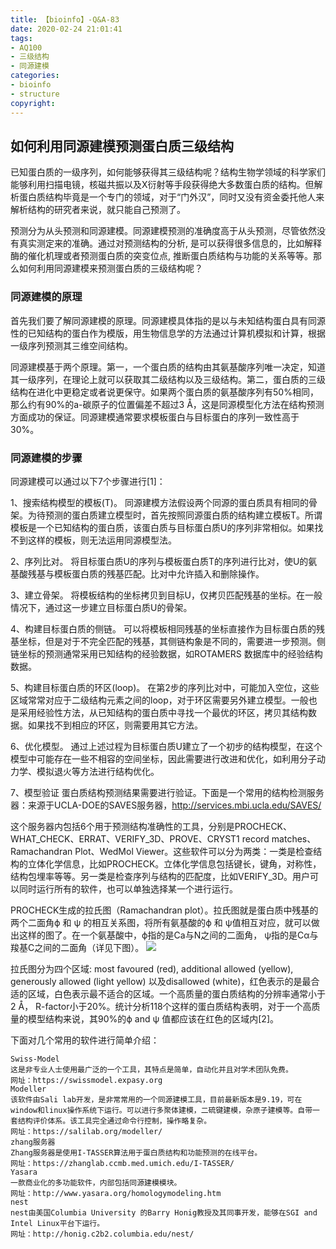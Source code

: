 ```yaml
---
title: 【bioinfo】-Q&A-83
date: 2020-02-24 21:01:41
tags:
- AQ100
- 三级结构
- 同源建模
categories:
- bioinfo
- structure
copyright:
---
```

## 如何利用同源建模预测蛋白质三级结构

已知蛋白质的一级序列，如何能够获得其三级结构呢？结构生物学领域的科学家们能够利用扫描电镜，核磁共振以及X衍射等手段获得绝大多数蛋白质的结构。但解析蛋白质结构毕竟是一个专门的领域，对于“门外汉”，同时又没有资金委托他人来解析结构的研究者来说，就只能自己预测了。

预测分为从头预测和同源建模。同源建模预测的准确度高于从头预测，尽管依然没有真实测定来的准确。通过对预测结构的分析, 是可以获得很多信息的，比如解释酶的催化机理或者预测蛋白质的突变位点, 推断蛋白质结构与功能的关系等等。那么如何利用同源建模来预测蛋白质的三级结构呢？

### 同源建模的原理
首先我们要了解同源建模的原理。同源建模具体指的是以与未知结构蛋白具有同源性的已知结构的蛋白作为模版，用生物信息学的方法通过计算机模拟和计算，根据一级序列预测其三维空间结构。

同源建模基于两个原理。第一，一个蛋白质的结构由其氨基酸序列唯一决定，知道其一级序列，在理论上就可以获取其二级结构以及三级结构。第二，蛋白质的三级结构在进化中更稳定或者说更保守。如果两个蛋白质的氨基酸序列有50%相同，那么约有90%的a-碳原子的位置偏差不超过3 Å，这是同源模型化方法在结构预测方面成功的保证。同源建模通常要求模板蛋白与目标蛋白的序列一致性高于30%。

### 同源建模的步骤
同源建模可以通过以下7个步骤进行[1]：

1、搜索结构模型的模板(T)。
同源建模方法假设两个同源的蛋白质具有相同的骨架。为待预测的蛋白质建立模型时，首先按照同源蛋白质的结构建立模板T。所谓模板是一个已知结构的蛋白质，该蛋白质与目标蛋白质U的序列非常相似。如果找不到这样的模板，则无法运用同源模型法。

2、序列比对。
将目标蛋白质U的序列与模板蛋白质T的序列进行比对，使U的氨基酸残基与模板蛋白质的残基匹配。比对中允许插入和删除操作。

3、建立骨架。
将模板结构的坐标拷贝到目标U，仅拷贝匹配残基的坐标。在一般情况下，通过这一步建立目标蛋白质U的骨架。

4、构建目标蛋白质的侧链。
可以将模板相同残基的坐标直接作为目标蛋白质的残基坐标，但是对于不完全匹配的残基，其侧链构象是不同的，需要进一步预测。侧链坐标的预测通常采用已知结构的经验数据，如ROTAMERS 数据库中的经验结构数据。

5、构建目标蛋白质的环区(loop)。
在第2步的序列比对中，可能加入空位，这些区域常常对应于二级结构元素之间的loop，对于环区需要另外建立模型。一般也是采用经验性方法，从已知结构的蛋白质中寻找一个最优的环区，拷贝其结构数据。如果找不到相应的环区，则需要用其它方法。

6、优化模型。
通过上述过程为目标蛋白质U建立了一个初步的结构模型，在这个模型中可能存在一些不相容的空间坐标，因此需要进行改进和优化，如利用分子动力学、模拟退火等方法进行结构优化。

7、模型验证
蛋白质结构预测结果需要进行验证。下面是一个常用的结构检测服务器：来源于UCLA-DOE的SAVES服务器，http://services.mbi.ucla.edu/SAVES/

这个服务器内包括6个用于预测结构准确性的工具，分别是PROCHECK、WHAT_CHECK、ERRAT、VERIFY_3D、PROVE、CRYST1 record matches、Ramachandran Plot、WedMol Viewer。这些软件可以分为两类：一类是检查结构的立体化学信息，比如PROCHECK。立体化学信息包括键长，键角，对称性，结构包埋率等等。另一类是检查序列与结构的匹配度，比如VERIFY_3D。用户可以同时运行所有的软件，也可以单独选择某一个进行运行。

PROCHECK生成的拉氏图（Ramachandran plot）。拉氏图就是蛋白质中残基的两个二面角ϕ 和 ψ 的相互关系图，将所有氨基酸的ϕ 和 ψ值相互对应，就可以做出这样的图了。在一个氨基酸中，ϕ指的是Ca与N之间的二面角， ψ指的是Cα与羧基C之间的二面角（详见下图）。
![](1.png)

拉氏图分为四个区域: most favoured (red), additional allowed (yellow), generously allowed (light yellow) 以及disallowed (white)，红色表示的是最合适的区域，白色表示最不适合的区域。一个高质量的蛋白质结构的分辨率通常小于2 Å， R-factor小于20%。统计分析118个这样的蛋白质结构表明，对于一个高质量的模型结构来说，其90%的ϕ and ψ 值都应该在红色的区域内[2]。

下面对几个常用的软件进行简单介绍：
```
Swiss-Model
这是非专业人士使用最广泛的一个工具，其特点是简单，自动化并且对学术团队免费。
网址：https://swissmodel.expasy.org
Modeller
该软件由Sali lab开发，是非常常用的一个同源建模工具，目前最新版本是9.19，可在window和linux操作系统下运行。可以进行多聚体建模，二硫键建模，杂原子建模等。自带一套结构评价体系。该工具完全通过命令行控制，操作略复杂。
网址：https://salilab.org/modeller/
zhang服务器
Zhang服务器是使用I-TASSER算法用于蛋白质结构和功能预测的在线平台。
网址：https://zhanglab.ccmb.med.umich.edu/I-TASSER/
Yasara
一款商业化的多功能软件，内部包括同源建模模块。
网址：http://www.yasara.org/homologymodeling.htm
nest
nest由美国Columbia University 的Barry Honig教授及其同事开发，能够在SGI and Intel Linux平台下运行。
网址：http://honig.c2b2.columbia.edu/nest/
```
